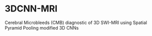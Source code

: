 # 3DCNN-MRI
Cerebral Microbleeds (CMB) diagnostic of 3D SWI-MRI using Spatial Pyramid Pooling modified 3D CNNs

